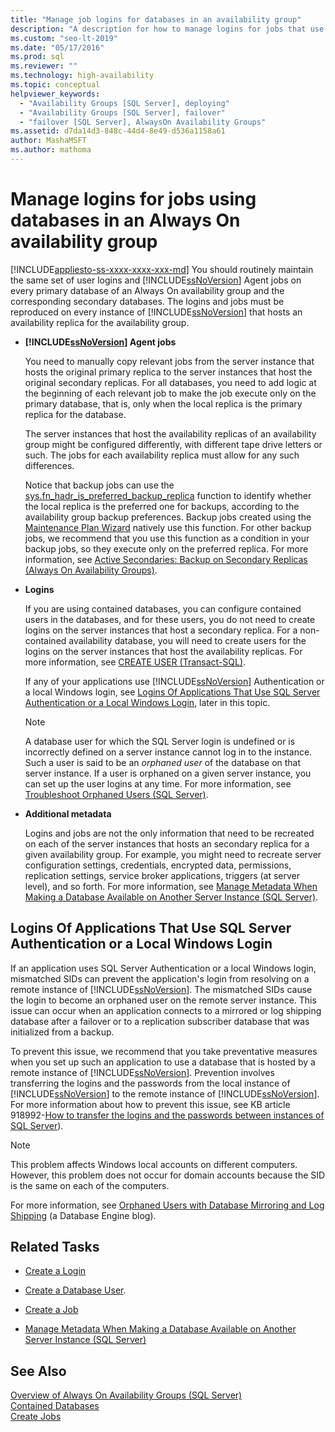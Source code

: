 ```yaml
---
title: "Manage job logins for databases in an availability group"
description: "A description for how to manage logins for jobs that use databases which participate in an Always On availability group."
ms.custom: "seo-lt-2019"
ms.date: "05/17/2016"
ms.prod: sql
ms.reviewer: ""
ms.technology: high-availability
ms.topic: conceptual
helpviewer_keywords: 
  - "Availability Groups [SQL Server], deploying"
  - "Availability Groups [SQL Server], failover"
  - "failover [SQL Server], AlwaysOn Availability Groups"
ms.assetid: d7da14d3-848c-44d4-8e49-d536a1158a61
author: MashaMSFT
ms.author: mathoma
---
```

# Manage logins for jobs using databases in an Always On availability group
[!INCLUDE[appliesto-ss-xxxx-xxxx-xxx-md](../../../includes/applies-to-version/sqlserver.md)]
  You should routinely maintain the same set of user logins and [!INCLUDE[ssNoVersion](../../../includes/ssnoversion-md.md)] Agent jobs on every primary database of an Always On availability group and the corresponding secondary databases. The logins and jobs must be reproduced on every instance of [!INCLUDE[ssNoVersion](../../../includes/ssnoversion-md.md)] that hosts an availability replica for the availability group.  
  
-   **[!INCLUDE[ssNoVersion](../../../includes/ssnoversion-md.md)] Agent jobs**  
  
     You need to manually copy relevant jobs from the server instance that hosts the original primary replica to the server instances that host the original secondary replicas. For all databases, you need to add logic at the beginning of each relevant job to make the job execute only on the primary database, that is, only when the local replica is the primary replica for the database.  
  
     The server instances that host the availability replicas of an availability group might be configured differently, with different tape drive letters or such. The jobs for each availability replica must allow for any such differences.  
  
     Notice that backup jobs can use the [sys.fn_hadr_is_preferred_backup_replica](../../../relational-databases/system-functions/sys-fn-hadr-backup-is-preferred-replica-transact-sql.md) function to identify whether the local replica is the preferred one for backups, according to the availability group backup preferences. Backup jobs created using the [Maintenance Plan Wizard](../../../relational-databases/maintenance-plans/use-the-maintenance-plan-wizard.md) natively use this function. For other backup jobs, we recommend that you use this function as a condition in your backup jobs, so they execute only on the preferred replica. For more information, see [Active Secondaries: Backup on Secondary Replicas &#40;Always On Availability Groups&#41;](../../../database-engine/availability-groups/windows/active-secondaries-backup-on-secondary-replicas-always-on-availability-groups.md).  
  
-   **Logins**  
  
     If you are using contained databases, you can configure contained users in the databases, and for these users, you do not need to create logins on the server instances that host a secondary replica. For a non-contained availability database, you will need to create users for the logins on the server instances that host the availability replicas. For more information, see [CREATE USER &#40;Transact-SQL&#41;](../../../t-sql/statements/create-user-transact-sql.md).  
  
     If any of your applications use [!INCLUDE[ssNoVersion](../../../includes/ssnoversion-md.md)] Authentication or a local Windows login, see [Logins Of Applications That Use SQL Server Authentication or a Local Windows Login](../../../database-engine/availability-groups/windows/logins-and-jobs-for-availability-group-databases.md#SSauthentication), later in this topic.  
  
    > [!NOTE]  
    >  A database user for which the SQL Server login is undefined or is incorrectly defined on a server instance cannot log in to the instance. Such a user is said to be an *orphaned user* of the database on that server instance. If a user is orphaned on a given server instance, you can set up the user logins at any time. For more information, see [Troubleshoot Orphaned Users &#40;SQL Server&#41;](../../../sql-server/failover-clusters/troubleshoot-orphaned-users-sql-server.md).  
  
-   **Additional metadata**  
  
     Logins and jobs are not the only information that need to be recreated on each of the server instances that hosts an secondary replica for a given availability group. For example, you might need to recreate server configuration settings, credentials, encrypted data, permissions, replication settings, service broker applications, triggers (at server level), and so forth. For more information, see [Manage Metadata When Making a Database Available on Another Server Instance &#40;SQL Server&#41;](../../../relational-databases/databases/manage-metadata-when-making-a-database-available-on-another-server.md).  
  
##  <a name="SSauthentication"></a> Logins Of Applications That Use SQL Server Authentication or a Local Windows Login  
 If an application uses SQL Server Authentication or a local Windows login, mismatched SIDs can prevent the application's login from resolving on a remote instance of [!INCLUDE[ssNoVersion](../../../includes/ssnoversion-md.md)]. The mismatched SIDs cause the login to become an orphaned user on the remote server instance. This issue can occur when an application connects to a mirrored or log shipping database after a failover or to a replication subscriber database that was initialized from a backup.  
  
 To prevent this issue, we recommend that you take preventative measures when you set up such an application to use a database that is hosted by a remote instance of [!INCLUDE[ssNoVersion](../../../includes/ssnoversion-md.md)]. Prevention involves transferring the logins and the passwords from the local instance of [!INCLUDE[ssNoVersion](../../../includes/ssnoversion-md.md)] to the remote instance of [!INCLUDE[ssNoVersion](../../../includes/ssnoversion-md.md)]. For more information about how to prevent this issue, see KB article 918992-[How to transfer the logins and the passwords between instances of SQL Server](https://support.microsoft.com/kb/918992/)).  
  
> [!NOTE]  
>  This problem affects Windows local accounts on different computers. However, this problem does not occur for domain accounts because the SID is the same on each of the computers.  
  
 For more information, see [Orphaned Users with Database Mirroring and Log Shipping](https://blogs.msdn.com/b/sqlserverfaq/archive/2009/04/13/orphaned-users-with-database-mirroring-and-log-shipping.aspx) (a Database Engine blog).  
  
##  <a name="RelatedTasks"></a> Related Tasks  
  
-   [Create a Login](../../../relational-databases/security/authentication-access/create-a-login.md)  
  
-   [Create a Database User](../../../relational-databases/security/authentication-access/create-a-database-user.md).  
  
-   [Create a Job](../../../ssms/agent/create-a-job.md)  
  
-   [Manage Metadata When Making a Database Available on Another Server Instance &#40;SQL Server&#41;](../../../relational-databases/databases/manage-metadata-when-making-a-database-available-on-another-server.md)  
  
## See Also  
 [Overview of Always On Availability Groups &#40;SQL Server&#41;](../../../database-engine/availability-groups/windows/overview-of-always-on-availability-groups-sql-server.md)   
 [Contained Databases](../../../relational-databases/databases/contained-databases.md)   
 [Create Jobs](../../../ssms/agent/create-jobs.md)  
  
  
